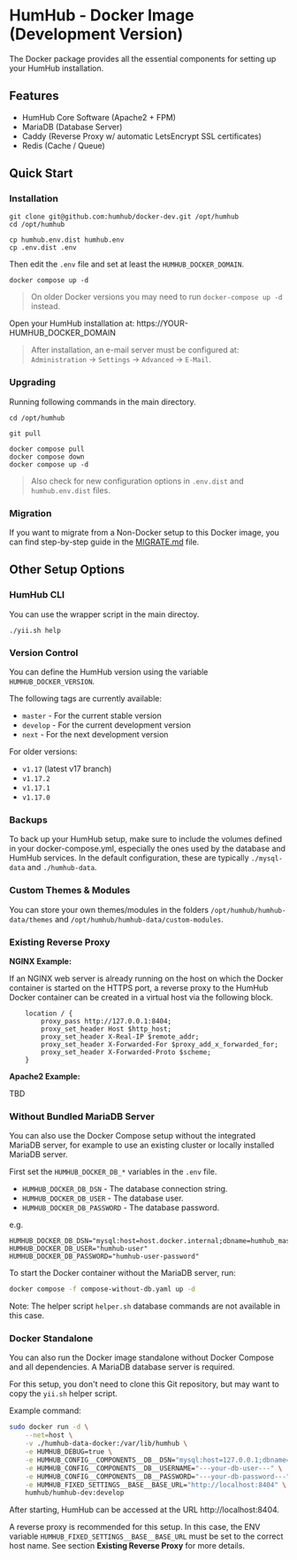 # HumHub - Docker Image (Development Version)

The Docker package provides all the essential components for setting up your HumHub installation.

## Features

- HumHub Core Software (Apache2 + FPM)
- MariaDB (Database Server)
- Caddy (Reverse Proxy w/ automatic LetsEncrypt SSL certificates)
- Redis (Cache / Queue)

## Quick Start

### Installation

```
git clone git@github.com:humhub/docker-dev.git /opt/humhub
cd /opt/humhub

cp humhub.env.dist humhub.env
cp .env.dist .env
```

Then edit the `.env` file and set at least the `HUMHUB_DOCKER_DOMAIN`.

```
docker compose up -d
```

> On older Docker versions you may need to run `docker-compose up -d` instead. 

Open your HumHub installation at: https://YOUR-HUMHUB_DOCKER_DOMAIN

> After installation, an e-mail server must be configured at: `Administration` -> `Settings` -> `Advanced` -> `E-Mail`.

### Upgrading

Running following commands in the main directory.

```
cd /opt/humhub

git pull

docker compose pull
docker compose down
docker compose up -d
```

> Also check for new configuration options in `.env.dist` and `humhub.env.dist` files.

### Migration

If you want to migrate from a Non-Docker setup to this Docker image, you can find step-by-step guide in the [MIGRATE.md](MIGRATE.md) file. 

## Other Setup Options

### HumHub CLI 

You can use the wrapper script in the main directoy.

```
./yii.sh help
```

### Version Control

You can define the HumHub version using the variable `HUMHUB_DOCKER_VERSION`. 

The following tags are currently available:
- `master` - For the current stable version
- `develop` - For the current development version
- `next` - For the next development version

For older versions:
- `v1.17` (latest v17 branch)
- `v1.17.2`
- `v1.17.1`
- `v1.17.0`

### Backups

To back up your HumHub setup, make sure to include the volumes defined in your docker-compose.yml, especially the ones used by the database and HumHub services. 
In the default configuration, these are typically `./mysql-data` and `./humhub-data`.

### Custom Themes & Modules

You can store your own themes/modules in the  folders `/opt/humhub/humhub-data/themes` and `/opt/humhub/humhub-data/custom-modules`. 

### Existing Reverse Proxy

**NGINX Example:** 

If an NGINX web server is already running on the host on which the Docker container is started on the HTTPS port, a reverse proxy to the HumHub Docker container can be created in a virtual host via the following block. 

```
   	location / {
		proxy_pass http://127.0.0.1:8404;
		proxy_set_header Host $http_host;
		proxy_set_header X-Real-IP $remote_addr;
		proxy_set_header X-Forwarded-For $proxy_add_x_forwarded_for;
		proxy_set_header X-Forwarded-Proto $scheme;
	}
```    

**Apache2 Example:** 

TBD

### Without Bundled MariaDB Server

You can also use the Docker Compose setup without the integrated MariaDB server, for example to use an existing cluster
or locally installed MariaDB server.

First set the `HUMHUB_DOCKER_DB_*` variables in the `.env` file.

- `HUMHUB_DOCKER_DB_DSN` - The database connection string.
- `HUMHUB_DOCKER_DB_USER` - The database user.
- `HUMHUB_DOCKER_DB_PASSWORD` - The database password.

e.g.

```env
HUMHUB_DOCKER_DB_DSN="mysql:host=host.docker.internal;dbname=humhub_master"
HUMHUB_DOCKER_DB_USER="humhub-user"
HUMHUB_DOCKER_DB_PASSWORD="humhub-user-password"
```

To start the Docker container without the MariaDB server, run:

```bash
docker compose -f compose-without-db.yaml up -d
``` 

Note: The helper script `helper.sh` database commands are not available in this case.

### Docker Standalone

You can also run the Docker image standalone without Docker Compose and all dependencies. 
A MariaDB database server is required.

For this setup, you don't need to clone this Git repository, but may want to copy the `yii.sh` helper script.

Example command:

```bash
sudo docker run -d \
    --net=host \
    -v ./humhub-data-docker:/var/lib/humhub \
    -e HUMHUB_DEBUG=true \
    -e HUMHUB_CONFIG__COMPONENTS__DB__DSN="mysql:host=127.0.0.1;dbname=---your-db-name---" \
    -e HUMHUB_CONFIG__COMPONENTS__DB__USERNAME="---your-db-user---" \
    -e HUMHUB_CONFIG__COMPONENTS__DB__PASSWORD="---your-db-password---" \
    -e HUMHUB_FIXED_SETTINGS__BASE__BASE_URL="http://localhost:8404" \
    humhub/humhub-dev:develop
```

After starting, HumHub can be accessed at the URL http://localhost:8404.

A reverse proxy is recommended for this setup. In this case, the ENV variable `HUMHUB_FIXED_SETTINGS__BASE__BASE_URL` 
must be set to the correct host name. See section **Existing Reverse Proxy** for more details.
